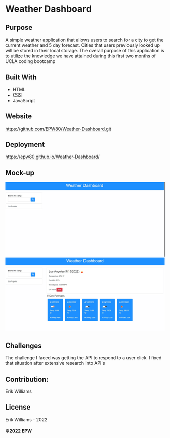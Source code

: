 # Weather Dashboard

## Purpose
A simple weather application that allows users to search for a city to get the current weather and 5 day forecast. 
Cities that users previously looked up will be stored in their local storage. The overall purpose of this application
is to utilize the knowledge we have attained during this first two months of UCLA coding bootcamp


## Built With
* HTML
* CSS
* JavaScript

## Website
https://github.com/EPW80/Weather-Dashboard.git


## Deployment
https://epw80.github.io/Weather-Dashboard/

## Mock-up

![Book-Search: Erik Williams](/assets/images/weather.jpg)
![Book-Search: Erik Williams](/assets/images/weather2.jpg)

## Challenges 
The challenge I faced was getting the API to respond to a user click. I fixed that situation after extensive research into API's


## Contribution:
Erik Williams

## License
Erik Williams - 2022

#### ©️2022 EPW